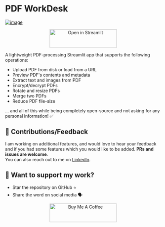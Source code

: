 # PDF WorkDesk
[![image](https://github.com/SiddhantSadangi/pdf-workdesk/assets/41324509/c9024b47-cda5-4fd8-9016-ca27962116d3)](https://pdfworkdesk.streamlit.app/)

<p align="center">
    <a href="https://pdfworkdesk.streamlit.app/" target="_blank"><img src="https://static.streamlit.io/badges/streamlit_badge_black_white.svg" alt="Open in Streamlit" style="height: 60px !important;width: 217px !important;">
    </a>
</p>

A lightweight PDF-processing Streamlit app that supports the following operations:

* Upload PDF from disk or load from a URL
* Preview PDF's contents and metadata
* Extract text and images from PDF
* Encrypt/decrypt PDFs
* Rotate and resize PDFs
* Merge two PDFs
* Reduce PDF file-size

... and all of this while being completely open-source and not asking for any personal information! ✅


## :handshake: Contributions/Feedback
I am working on additional features, and would love to hear your feedback and if you had some features which you would like to be added. **PRs and issues are welcome**.  
You can also reach out to me on [LinkedIn](https://linkedin.com/in/siddhantsadangi).

## :hugs: Want to support my work?

* Star the repository on GitHub :star:
* Share the word on social media 🗣️

<p align="center">
    <a href="https://www.buymeacoffee.com/siddhantsadangi" target="_blank"><img src="https://cdn.buymeacoffee.com/buttons/v2/default-yellow.png" alt="Buy Me A Coffee" style="height: 60px !important;width: 217px !important;">
    </a>
</p>
